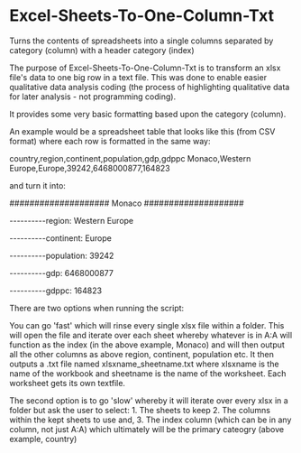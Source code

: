 # Excel-Sheets-To-One-Column-Txt
Turns the contents of spreadsheets into a single columns separated by category (column) with a header category (index)

The purpose of Excel-Sheets-To-One-Column-Txt is to transform an xlsx file's data to one big row in a text file.
This was done to enable easier qualitative data analysis coding (the process of highlighting qualitative data for later analysis - 
not programming coding).

It provides some very basic formatting based upon the category (column).

An example would be a spreadsheet table that looks like this (from CSV format) where each row is formatted in the same way:

country,region,continent,population,gdp,gdppc
Monaco,Western Europe,Europe,39242,6468000877,164823

and turn it into:

####################
Monaco
####################

----------region: 
Western Europe

----------continent: 
Europe

----------population: 
39242

----------gdp: 
6468000877

----------gdppc: 
164823

There are two options when running the script:

You can go 'fast' which will rinse every single xlsx file within a folder.
This will open the file and iterate over each sheet whereby whatever is in A:A will function as the index (in the above example, Monaco)
and will then output all the other columns as above region, continent, population etc.
It then outputs a .txt file named xlsxname_sheetname.txt where xlsxname is the name of the workbook and sheetname is the name of the worksheet.
Each worksheet gets its own textfile.

The second option is to go 'slow' whereby it will iterate over every xlsx in a folder but ask the user to select:
	1. The sheets to keep
	2. The columns within the kept sheets to use and,
	3. The index column (which can be in any column, not just A:A) which ultimately will be the primary cateogry (above example, country)
